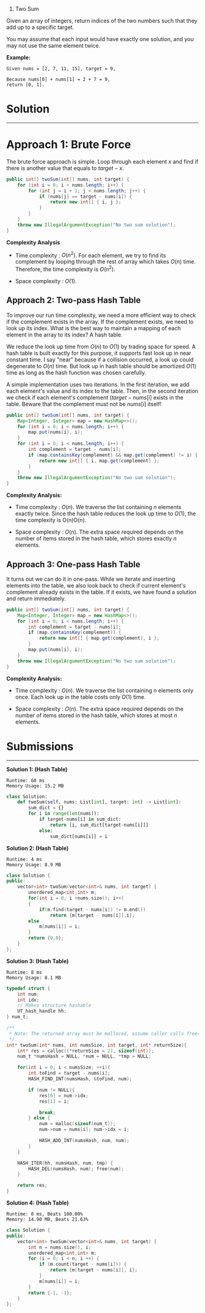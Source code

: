 1. Two Sum

Given an array of integers, return indices of the two numbers such that they add up to a specific target.

You may assume that each input would have exactly one solution, and you may not use the same element twice.

**Example:**
```
Given nums = [2, 7, 11, 15], target = 9,

Because nums[0] + nums[1] = 2 + 7 = 9,
return [0, 1].
```

# Solution
---
# Approach 1: Brute Force
The brute force approach is simple. Loop through each element $x$ and find if there is another value that equals to $target - x$.
```java
public int[] twoSum(int[] nums, int target) {
    for (int i = 0; i < nums.length; i++) {
        for (int j = i + 1; j < nums.length; j++) {
            if (nums[j] == target - nums[i]) {
                return new int[] { i, j };
            }
        }
    }
    throw new IllegalArgumentException("No two sum solution");
}
```

**Complexity Analysis**

* Time complexity : $O(n^2)$. For each element, we try to find its complement by looping through the rest of array which takes $O(n)$ time. Therefore, the time complexity is $O(n^2)$.

* Space complexity : $O(1)$.

## Approach 2: Two-pass Hash Table
To improve our run time complexity, we need a more efficient way to check if the complement exists in the array. If the complement exists, we need to look up its index. What is the best way to maintain a mapping of each element in the array to its index? A hash table.

We reduce the look up time from $O(n)$ to $O(1)$ by trading space for speed. A hash table is built exactly for this purpose, it supports fast look up in near constant time. I say "near" because if a collision occurred, a look up could degenerate to $O(n)$ time. But look up in hash table should be amortized $O(1)$ time as long as the hash function was chosen carefully.

A simple implementation uses two iterations. In the first iteration, we add each element's value and its index to the table. Then, in the second iteration we check if each element's complement $(target - nums[i]$ exists in the table. Beware that the complement must not be $nums[i]$ itself!

```java
public int[] twoSum(int[] nums, int target) {
    Map<Integer, Integer> map = new HashMap<>();
    for (int i = 0; i < nums.length; i++) {
        map.put(nums[i], i);
    }
    for (int i = 0; i < nums.length; i++) {
        int complement = target - nums[i];
        if (map.containsKey(complement) && map.get(complement) != i) {
            return new int[] { i, map.get(complement) };
        }
    }
    throw new IllegalArgumentException("No two sum solution");
}
```

**Complexity Analysis:**

* Time complexity : $O(n)$. We traverse the list containing $n$ elements exactly twice. Since the hash table reduces the look up time to $O(1)$, the time complexity is O(n)O(n).

* Space complexity : $O(n)$. The extra space required depends on the number of items stored in the hash table, which stores exactly $n$ elements.

## Approach 3: One-pass Hash Table
It turns out we can do it in one-pass. While we iterate and inserting elements into the table, we also look back to check if current element's complement already exists in the table. If it exists, we have found a solution and return immediately.

```java
public int[] twoSum(int[] nums, int target) {
    Map<Integer, Integer> map = new HashMap<>();
    for (int i = 0; i < nums.length; i++) {
        int complement = target - nums[i];
        if (map.containsKey(complement)) {
            return new int[] { map.get(complement), i };
        }
        map.put(nums[i], i);
    }
    throw new IllegalArgumentException("No two sum solution");
}
```

**Complexity Analysis:**

* Time complexity : $O(n)$. We traverse the list containing $n$ elements only once. Each look up in the table costs only $O(1)$ time.

* Space complexity : $O(n)$. The extra space required depends on the number of items stored in the hash table, which stores at most $n$ elements.

# Submissions
---
**Solution 1: (Hash Table)**
```
Runtime: 60 ms
Memory Usage: 15.2 MB
```
```python
class Solution:
    def twoSum(self, nums: List[int], target: int) -> List[int]:
        sum_dict = {}
        for i in range(len(nums)):
            if target-nums[i] in sum_dict:
                return [i, sum_dict[target-nums[i]]]
            else:
                sum_dict[nums[i]] = i
```

**Solution 2: (Hash Table)**
```
Runtime: 4 ms
Memory Usage: 8.9 MB
```
```c++
class Solution {
public:
    vector<int> twoSum(vector<int>& nums, int target) {
        unordered_map<int,int> m;
        for(int i = 0; i <nums.size(); i++)
        {
            if(m.find(target - nums[i]) != m.end())
                return {m[target - nums[i]],i};
        else
            m[nums[i]] = i;
        }
        return {0,0};
    }
};
```

**Solution 3: (Hash Table)**
```
Runtime: 8 ms
Memory Usage: 8.1 MB
```
```c
typedef struct {
	int num;
	int idx;
	// Makes structure hashable
	UT_hash_handle hh;
} num_t;

/**
 * Note: The returned array must be malloced, assume caller calls free().
 */
int* twoSum(int* nums, int numsSize, int target, int* returnSize){
    int* res = calloc((*returnSize = 2), sizeof(int));
	num_t *numsHash = NULL, *num = NULL, *tmp = NULL;

	for(int i = 0; i < numsSize; ++i){
		int toFind = target - nums[i];
		HASH_FIND_INT(numsHash, &toFind, num);

		if (num != NULL){
			res[0] = num->idx;
			res[1] = i;

			break;
		} else {
			num = malloc(sizeof(num_t));
			num->num = nums[i]; num->idx = i;

			HASH_ADD_INT(numsHash, num, num);
		}
	}

	HASH_ITER(hh, numsHash, num, tmp) {
		HASH_DEL(numsHash, num); free(num); 
	}

	return res;
}
```

**Solution 4: (Hash Table)**
```
Runtime: 0 ms, Beats 100.00%
Memory: 14.90 MB, Beats 21.63%
```
```c++
class Solution {
public:
    vector<int> twoSum(vector<int>& nums, int target) {
        int n = nums.size(), i;
        unordered_map<int,int> m;
        for (i = 0; i < n; i ++) {
            if (m.count(target - nums[i])) {
                return {m[target - nums[i]], i};
            }
            m[nums[i]] = i;
        }
        return {-1, -1};
    }
};
```
